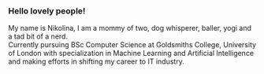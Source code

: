 ### Hello lovely people! 
My name is Nikolina, I am a mommy of two, dog whisperer, baller, yogi and a tad bit of a nerd.  
Currently pursuing BSc Computer Science at Goldsmiths College, University of London with specialization in Machine Learning and Artificial Intelligence and making efforts in shifting my career to IT industry.



<!--
**ndoksanovic/ndoksanovic** is a ✨ _special_ ✨ repository because its `README.md` (this file) appears on your GitHub profile.

Here are some ideas to get you started:

- 🔭 I’m currently working on ...
- 🌱 I’m currently learning ...
- 👯 I’m looking to collaborate on ...
- 🤔 I’m looking for help with ...
- 💬 Ask me about ...
- 📫 How to reach me: ...
- 😄 Pronouns: ...
- ⚡ Fun fact: ...
-->

